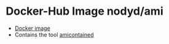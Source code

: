 # Docker-Hub Image nodyd/ami

- [Docker image](https://hub.docker.com/r/nodyd/ami) 
- Contains the tool [amicontained](https://github.com/genuinetools/amicontained)
